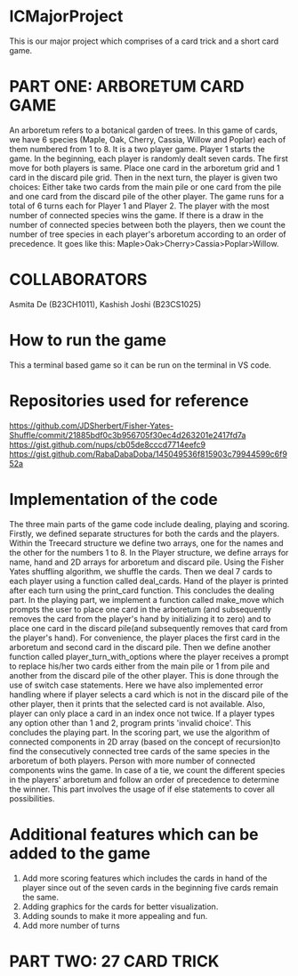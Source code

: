 # ICMajorProject
This is our major project which comprises of a card trick and a short card game. 
# PART ONE: ARBORETUM CARD GAME
An arboretum refers to a botanical garden of trees. In this game of cards, we have 6 species (Maple, Oak, Cherry, Cassia, Willow and Poplar) each of them numbered from 1 to 8. It is a two player game. Player 1 starts the game. In the beginning, each player is randomly dealt seven cards. The first move for both players is same. Place one card in the arboretum grid and 1 card in the discard pile grid. Then in the next turn, the player is given two choices: Either take two cards from the main pile or one card from the pile and one card from the discard pile of the other player. The game runs for a total of 6 turns each for Player 1 and Player 2. The player with the most number of connected species wins the game. If there is a draw in the number of connected species between both the players, then we count the number of tree species in each player's arboretum according to an order of precedence. It goes like this: Maple>Oak>Cherry>Cassia>Poplar>Willow.
# COLLABORATORS 
Asmita De (B23CH1011), Kashish Joshi (B23CS1025)
# How to run the game
This a terminal based game so it can be run on the terminal in VS code. 
# Repositories used for reference 
https://github.com/JDSherbert/Fisher-Yates-Shuffle/commit/21885bdf0c3b956705f30ec4d263201e2417fd7a
https://gist.github.com/nups/cb05de8cccd7714eefc9
https://gist.github.com/RabaDabaDoba/145049536f815903c79944599c6f952a
# Implementation of the code
The three main parts of the game code include dealing, playing and scoring. Firstly, we defined separate structures for both the cards and the players. Within the Treecard structure we define two arrays, one for the names and the other for the numbers 1 to 8. In the Player structure, we define arrays for name, hand and 2D arrays for arboretum and discard pile. 
Using the Fisher Yates shuffling algorithm, we shuffle the cards. Then we deal 7 cards to each player using a function called deal_cards. Hand of the player is printed after each turn using the print_card function. This concludes the dealing part.
In the playing part, we implement a function called make_move which prompts the user to place one card in the arboretum (and subsequently removes the card from the player's hand by initializing it to zero) and to place one card in the discard pile(and subsequently removes that card from the player's hand). For convenience, the player places the first card in the arboretum and second card in the discard pile. Then we define another function called player_turn_with_options where the player receives a prompt to replace his/her two cards either from the main pile or 1 from pile and another from the discard pile of the other player. This is done through the use of switch case statements. Here we have also implemented error handling where if player selects a card which is not in the discard pile of the other player, then it prints that the selected card is not available. Also, player can only place a card in an index once not twice. If a player types any option other than 1 and 2, program prints 'invalid choice'. This concludes the playing part.
In the scoring part, we use the algorithm of connected components in 2D array (based on the concept of recursion)to find the consecutively connected tree cards of the same species in the arboretum of both players. Person with more number of connected components wins the game. In case of a tie, we count the different species in the players' arboretum and follow an order of precedence to determine the winner. This part involves the usage of if else statements to cover all possibilities.
# Additional features which can be added to the game
1. Add more scoring features which includes the cards in hand of the player since out of the seven cards in the beginning five cards remain the same. 
2. Adding graphics for the cards for better visualization.
3. Adding sounds to make it more appealing and fun.
4. Add more number of turns
# PART TWO: 27 CARD TRICK

